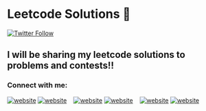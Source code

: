 # Leetcode Solutions 👋 


[![Twitter Follow](https://img.shields.io/twitter/follow/layzmaxx?color=1DA1F2&logo=twitter&style=for-the-badge)](https://twitter.com/intent/follow?original_referer=https%3A%2F%2Fgithub.com%2FcodeSTACKr&screen_name=codeSTACKr)



## I will be sharing my leetcode solutions to problems and contests!!

<!---- 🔭 Check out my VS Code course: [Become A VS Code SuperHero!][course]!
- 🌱 I’m currently learning everything 🤣
- 👯 I’m looking to collaborate with other content creators
- 🥅 2022 Goals: Learn more about web3
- ⚡ Fun fact: I love to draw and play guitar / drums
- 😻 Check out the NFT collection I created: [CodeCats](https://opensea.io/collection/codecats?search[sortAscending]=true&search[sortBy]=PRICE&search[toggles][0]=BUY_NOW)-->

### Connect with me:


[![website](./img/twitter-light.svg)](https://twitter.com/layzmaxx#gh-light-mode-only)
[![website](./img/twitter-dark.svg)](https://twitter.com/layzmaxx#gh-dark-mode-only)
&nbsp;&nbsp;
[![website](./img/linkedin-light.svg)](https://www.linkedin.com/in/saloni-dwivedi-b62262206/#gh-light-mode-only)
[![website](./img/linkedin-dark.svg)](https://www.linkedin.com/in/saloni-dwivedi-b62262206/#gh-dark-mode-only)
&nbsp;&nbsp;
[![website](./img/instagram-light.svg)](https://instagram.com/salon_.i#gh-light-mode-only)
[![website](./img/instagram-dark.svg)](https://instagram.com/salon_.ir#gh-dark-mode-only)

